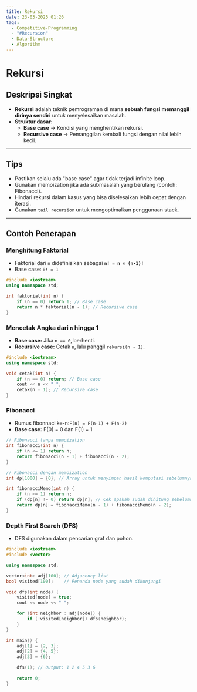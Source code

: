 ```yaml
---
title: Rekursi
date: 23-03-2025 01:26
tags:
  - Competitive-Programming
  - "#Recursion"
  - Data-Structure
  - Algorithm
---
```

# Rekursi

## Deskripsi Singkat  
- **Rekursi** adalah teknik pemrograman di mana **sebuah fungsi memanggil dirinya sendiri** untuk menyelesaikan masalah.
- **Struktur dasar:**
	- **Base case** → Kondisi yang menghentikan rekursi.
	- **Recursive case** → Pemanggilan kembali fungsi dengan nilai lebih kecil.

---

## Tips
- Pastikan selalu ada "base case" agar tidak terjadi infinite loop.
- Gunakan memoization jika ada submasalah yang berulang (contoh: Fibonacci).
- Hindari rekursi dalam kasus yang bisa diselesaikan lebih cepat dengan iterasi.
- Gunakan `tail recursion` untuk mengoptimalkan penggunaan stack.

---

## Contoh Penerapan
### Menghitung Faktorial
- Faktorial dari `n` didefinisikan sebagai **`n! = n × (n-1)!`**
- Base case: `0! = 1`
```cpp
#include <iostream>
using namespace std;

int faktorial(int n) {
    if (n == 0) return 1; // Base case
    return n * faktorial(n - 1); // Recursive case
}
```
### Mencetak Angka dari `n` hingga 1
- **Base case:** Jika `n == 0`, berhenti.
- **Recursive case:** Cetak `n`, lalu panggil `rekursi(n - 1)`.
```cpp
#include <iostream>
using namespace std;

void cetak(int n) {
    if (n == 0) return; // Base case
    cout << n << " ";
    cetak(n - 1); // Recursive case
}
```
### Fibonacci
- Rumus fibonnaci ke-n:`F(n) = F(n-1) + F(n-2)`
- **Base case:** F(0) = 0 dan F(1) = 1
```cpp
// Fibonacci tanpa memoization
int fibonacci(int n) {
    if (n <= 1) return n;
    return fibonacci(n - 1) + fibonacci(n - 2);
}

// Fibonacci dengan memoization
int dp[1000] = {0}; // Array untuk menyimpan hasil komputasi sebelumnya

int fibonacciMemo(int n) {
    if (n <= 1) return n;
    if (dp[n] != 0) return dp[n]; // Cek apakah sudah dihitung sebelumnya
    return dp[n] = fibonacciMemo(n - 1) + fibonacciMemo(n - 2);
}
```
### Depth First Search (DFS)
- DFS digunakan dalam pencarian graf dan pohon.
```cpp
#include <iostream>
#include <vector>

using namespace std;

vector<int> adj[100]; // Adjacency list
bool visited[100];    // Penanda node yang sudah dikunjungi

void dfs(int node) {
    visited[node] = true;
    cout << node << " ";

    for (int neighbor : adj[node]) {
        if (!visited[neighbor]) dfs(neighbor);
    }
}

int main() {
    adj[1] = {2, 3};
    adj[2] = {4, 5};
    adj[3] = {6};

    dfs(1); // Output: 1 2 4 5 3 6
    
    return 0;
}
```